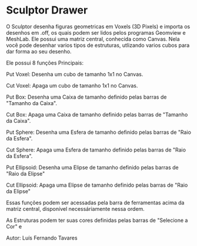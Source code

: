 # Sculptor Drawer

O Sculptor desenha figuras geometricas em Voxels (3D Pixels) e importa os desenhos em .off, os quais podem ser lidos pelos programas Geomview e MeshLab.
Ele possui uma matriz central, conhecida como Canvas. Nela você pode desenhar varios tipos de estruturas, utlizando varios cubos para dar forma ao seu desenho.

Ele possui 8 funções Principais:

Put Voxel: Desenha um cubo de tamanho 1x1 no Canvas.

Cut Voxel: Apaga um cubo de tamanho 1x1 no Canvas.

Put Box: Desenha uma Caixa de tamanho definido pelas barras de "Tamanho da Caixa".

Cut Box: Apaga uma Caixa de tamanho definido pelas barras de "Tamanho da Caixa".

Put Sphere: Desenha uma Esfera de tamanho definido pelas barras de "Raio da Esfera".

Cut Sphere: Apaga uma Esfera de tamanho definido pelas barras de "Raio da Esfera".

Put Ellipsoid: Desenha uma Elipse de tamanho definido pelas barras de "Raio da Elipse"

Cut Ellipsoid: Apaga uma Elipse de tamanho definido pelas barras de "Raio da Elipse"

Essas funções podem ser acessadas pela barra de ferramentas acima da matriz central, disponível necessáriamente nessa ordem.

As Estruturas podem ter suas cores definidas pelas barras de "Selecione a Cor" e 

Autor: Luís Fernando Tavares
